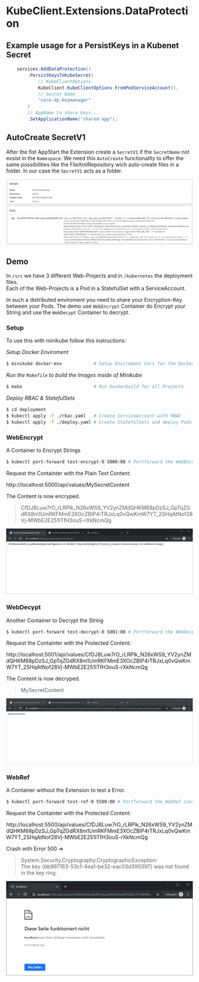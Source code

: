 # KubeClient.Extensions.DataProtection

## Example usage for a PersistKeys in a Kubenet Secret 

```csharp
    services.AddDataProtection()
        .PersistKeysToKubeSecret(
            // KubeClientOptions
            KubeClient.KubeClientOptions.FromPodServiceAccount(),
            // Secret Name
            "core-dp-keymanager"  
        )
        // AppName to share Keys...
        .SetApplicationName("shared-app"); 
```

## AutoCreate SecretV1
After the fist AppStart the Extension create a `SecretV1` if the `SecretName` not exsist in the `Namespace`. We need this `AutoCreate` functionality to offer the same possibilities like the FileXmlRepository wich auto-create files in a folder. In our case the `SecretV1` acts as a folder.


![Secret](img/kube-secret.png)


## Demo
In `/src` we have 3 different Web-Projects and in `/kubernetes` the deployment files.  
Each of the Web-Projects is a Pod in a StatefulSet with a ServiceAccount. 

In such a distributed enviroment you need to share your Encryption-Key between your Pods.
The demo use `WebEncrypt` Container do Encrypt your String and use the `WebDecypt` Container to decrypt.   

### Setup
To use this with minikube follow this instructions:

*Setup Docker Enviroment*
```bash
$ minikube docker-env            # Setup Enviroment Vars for the Dockerenv
```
*Run the `Makefile` to build the Images inside of Minikube*
```bash
$ make                           # Run Dockerbuild for all Projects
```
*Deploy RBAC & StatefulSets*
```bash
$ cd deployment
$ kubectl apply -f ./rbac.yaml   # Create ServiceAccount with RBAC
$ kubectl apply -f ./deploy.yaml # Create StatefulSets and deploy Pods
```

### WebEncrypt
A Container to Encrypt Strings

```bash
$ kubectl port-forward test-encrypt-0 5000:80 # Portforward the WebEncrypt Container
```
Request the Containter with the Plain Text Content:

http://localhost:5000/api/values/MySecretContent

The Content is now encryped.
>CfDJ8Luw7rO_rLRPlk_N26xWS9_YV2ynZMdQHKM68pDzSJ_GpTqZGdRX8m1UmRKFMmE3XOcZBIP4rTRJxLq0vQwKmW7YT_2SHqAtNof28Vj-MWbE2E251ITfH3ouS-rXkNcmQg

![web-encrypt](img/web-encrypt.png)

### WebDecypt
Another Container to Decrypt the String

```bash
$ kubectl port-forward test-decrypt-0 5001:80 # Portforward the WebDecypt Container
```
Request the Containter with the Protected Content:

http://localhost:5001/api/values/CfDJ8Luw7rO_rLRPlk_N26xWS9_YV2ynZMdQHKM68pDzSJ_GpTqZGdRX8m1UmRKFMmE3XOcZBIP4rTRJxLq0vQwKmW7YT_2SHqAtNof28Vj-MWbE2E251ITfH3ouS-rXkNcmQg

The Content is now decryped.
> MySecretContent

![web-decrypt](img/web-decrypt.png)

### WebRef
A Container without the Extension to test a Error.
```bash
$ kubectl port-forward test-ref-0 5500:80 # Portforward the WebRef Container
```

Request the Containter with the Protected Content:

http://localhost:5500/api/values/CfDJ8Luw7rO_rLRPlk_N26xWS9_YV2ynZMdQHKM68pDzSJ_GpTqZGdRX8m1UmRKFMmE3XOcZBIP4rTRJxLq0vQwKmW7YT_2SHqAtNof28Vj-MWbE2E251ITfH3ouS-rXkNcmQg

Crash with Error 500 =>
> System.Security.Cryptography.CryptographicException:   
> The key {bb997163-53c1-4ea1-be32-eac03d390397} was not found in the key ring.

![web-ref](img/web-ref.png)
